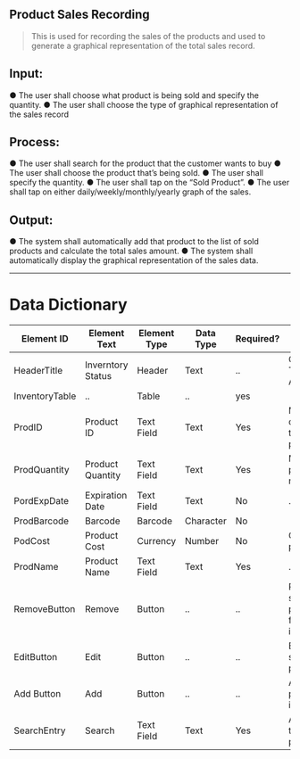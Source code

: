 ## Product Sales Recording
> This is used for recording the sales of the products and  used to generate a graphical representation of the total sales record.

## Input:
  ● The user shall choose what product is being sold and specify the quantity.
  ● The user shall choose the type of graphical representation of the sales record

## Process:
  ● The user shall search for the product that the customer wants to buy
  ● The user shall choose the product that’s being sold.
  ●  The user shall specify the quantity.
  ● The user shall tap on the “Sold Product”.
  ● The user shall tap on either daily/weekly/monthly/yearly graph of the sales.

## Output:
  ● The system shall automatically add that product to the list of sold products and calculate the total sales amount.
  ● The system shall automatically display the graphical representation of the sales data.

______
>
# Data Dictionary
| Element ID | Element Text| Element Type | Data Type | Required? | Rules |
|------------|------------|------------|------------|------------|------------|
| HeaderTitle | Inverntory Status | Header | Text |..| Centered Text Alignment |  
| InventoryTable |..| Table |..| yes |  |  
| ProdID | Product ID | Text Field | Text | Yes | Must coorespond to a valid product |  
| ProdQuantity | Product Quantity | Text Field | Text | Yes | Must be a positive numner |  
| PordExpDate | Expiration Date | Text Field | Text | No |..|  
| ProdBarcode | Barcode | Barcode | Character | No |  |  
| PodCost | Product Cost | Currency | Number | No | Cost of the production |  
| ProdName | Product Name | Text Field | Text | Yes |..|  
| RemoveButton | Remove | Button |..|..| Removes selected product/s from inventory |  
| EditButton | Edit | Button |..|..| Edit the selected product |  
| Add Button | Add | Button |..|..| Add a product to inventory |  
| SearchEntry | Search | Text Field | Text | Yes | Allow users to search a product |  
